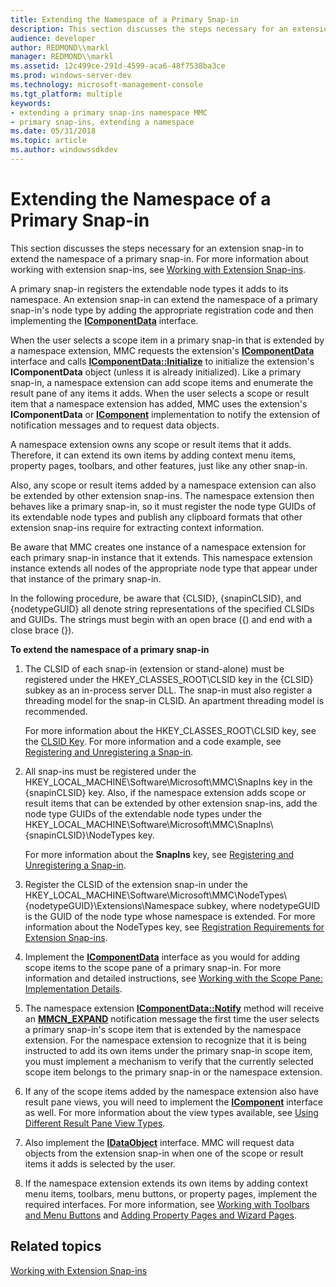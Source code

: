 ```yaml
---
title: Extending the Namespace of a Primary Snap-in
description: This section discusses the steps necessary for an extension snap-in to extend the namespace of a primary snap-in. For more information about working with extension snap-ins, see Working with Extension Snap-ins.
audience: developer
author: REDMOND\\markl
manager: REDMOND\\markl
ms.assetid: 12c499ce-291d-4599-aca6-48f7538ba3ce
ms.prod: windows-server-dev
ms.technology: microsoft-management-console
ms.tgt_platform: multiple
keywords:
- extending a primary snap-ins namespace MMC
- primary snap-ins, extending a namespace
ms.date: 05/31/2018
ms.topic: article
ms.author: windowssdkdev
---
```


# Extending the Namespace of a Primary Snap-in

This section discusses the steps necessary for an extension snap-in to extend the namespace of a primary snap-in. For more information about working with extension snap-ins, see [Working with Extension Snap-ins](working-with-extension-snap-ins.md).

A primary snap-in registers the extendable node types it adds to its namespace. An extension snap-in can extend the namespace of a primary snap-in's node type by adding the appropriate registration code and then implementing the [**IComponentData**](/windows/win32/Mmc/nn-mmc-icomponentdata?branch=master) interface.

When the user selects a scope item in a primary snap-in that is extended by a namespace extension, MMC requests the extension's [**IComponentData**](/windows/win32/Mmc/nn-mmc-icomponentdata?branch=master) interface and calls [**IComponentData::Initialize**](/windows/win32/Mmc/nf-mmc-icomponentdata-initialize?branch=master) to initialize the extension's **IComponentData** object (unless it is already initialized). Like a primary snap-in, a namespace extension can add scope items and enumerate the result pane of any items it adds. When the user selects a scope or result item that a namespace extension has added, MMC uses the extension's **IComponentData** or [**IComponent**](/windows/win32/Mmc/ns-wmidata-_msmcaevent_pcicomponenterror?branch=master) implementation to notify the extension of notification messages and to request data objects.

A namespace extension owns any scope or result items that it adds. Therefore, it can extend its own items by adding context menu items, property pages, toolbars, and other features, just like any other snap-in.

Also, any scope or result items added by a namespace extension can also be extended by other extension snap-ins. The namespace extension then behaves like a primary snap-in, so it must register the node type GUIDs of its extendable node types and publish any clipboard formats that other extension snap-ins require for extracting context information.

Be aware that MMC creates one instance of a namespace extension for each primary snap-in instance that it extends. This namespace extension instance extends all nodes of the appropriate node type that appear under that instance of the primary snap-in.

In the following procedure, be aware that {CLSID}, {snapinCLSID}, and {nodetypeGUID} all denote string representations of the specified CLSIDs and GUIDs. The strings must begin with an open brace ({) and end with a close brace (}).

**To extend the namespace of a primary snap-in**

1.  The CLSID of each snap-in (extension or stand-alone) must be registered under the HKEY\_CLASSES\_ROOT\\CLSID key in the {CLSID} subkey as an in-process server DLL. The snap-in must also register a threading model for the snap-in CLSID. An apartment threading model is recommended.

    For more information about the HKEY\_CLASSES\_ROOT\\CLSID key, see the [CLSID Key](_com_CLSID_Key). For more information and a code example, see [Registering and Unregistering a Snap-in](registering-and-unregistering-a-snap-in.md).

2.  All snap-ins must be registered under the HKEY\_LOCAL\_MACHINE\\Software\\Microsoft\\MMC\\SnapIns key in the {snapinCLSID} key. Also, if the namespace extension adds scope or result items that can be extended by other extension snap-ins, add the node type GUIDs of the extendable node types under the HKEY\_LOCAL\_MACHINE\\Software\\Microsoft\\MMC\\SnapIns\\{snapinCLSID}\\NodeTypes key.

    For more information about the **SnapIns** key, see [Registering and Unregistering a Snap-in](registering-and-unregistering-a-snap-in.md).

3.  Register the CLSID of the extension snap-in under the HKEY\_LOCAL\_MACHINE\\Software\\Microsoft\\MMC\\NodeTypes\\{nodetypeGUID}\\Extensions\\Namespace subkey, where nodetypeGUID is the GUID of the node type whose namespace is extended. For more information about the NodeTypes key, see [Registration Requirements for Extension Snap-ins](registration-requirements-for-extension-snap-ins.md).
4.  Implement the [**IComponentData**](/windows/win32/Mmc/nn-mmc-icomponentdata?branch=master) interface as you would for adding scope items to the scope pane of a primary snap-in. For more information and detailed instructions, see [Working with the Scope Pane: Implementation Details](working-with-the-scope-pane-implementation-details.md).
5.  The namespace extension [**IComponentData::Notify**](/windows/win32/Mmc/nf-mmc-icomponentdata-notify?branch=master) method will receive an [**MMCN\_EXPAND**](mmcn-expand.md) notification message the first time the user selects a primary snap-in's scope item that is extended by the namespace extension. For the namespace extension to recognize that it is being instructed to add its own items under the primary snap-in scope item, you must implement a mechanism to verify that the currently selected scope item belongs to the primary snap-in or the namespace extension.
6.  If any of the scope items added by the namespace extension also have result pane views, you will need to implement the [**IComponent**](/windows/win32/Mmc/ns-wmidata-_msmcaevent_pcicomponenterror?branch=master) interface as well. For more information about the view types available, see [Using Different Result Pane View Types](using-different-result-pane-view-types.md).
7.  Also implement the [**IDataObject**](_ole_idataobject) interface. MMC will request data objects from the extension snap-in when one of the scope or result items it adds is selected by the user.
8.  If the namespace extension extends its own items by adding context menu items, toolbars, menu buttons, or property pages, implement the required interfaces. For more information, see [Working with Toolbars and Menu Buttons](working-with-toolbars-and-menu-buttons.md) and [Adding Property Pages and Wizard Pages](adding-property-pages-and-wizard-pages.md).

## Related topics

<dl> <dt>

[Working with Extension Snap-ins](working-with-extension-snap-ins.md)
</dt> </dl>

 

 




